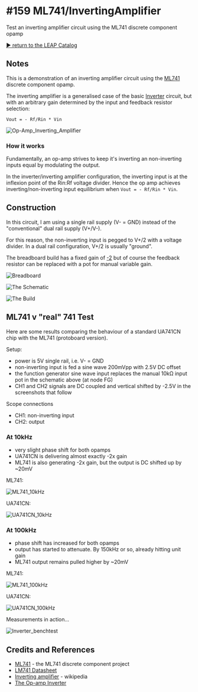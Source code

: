 # #159 ML741/InvertingAmplifier

Test an inverting amplifier circuit using the ML741 discrete component opamp


[:arrow_forward: return to the LEAP Catalog](http://leap.tardate.com)

## Notes

This is a demonstration of an inverting amplifier circuit using the [ML741](../) discrete component opamp.

The inverting amplifier is a generalised case of the basic [Inverter](../Inverter) circuit, but with an arbitrary gain
determined by the input and feedback resistor selection:

    Vout = - Rf/Rin * Vin

![Op-Amp_Inverting_Amplifier](https://upload.wikimedia.org/wikipedia/commons/4/41/Op-Amp_Inverting_Amplifier.svg)

### How it works

Fundamentally, an op-amp strives to keep it's inverting an non-inverting inputs equal by modulating the output.

In the inverter/inverting amplifier configuration, the inverting input is at the inflexion point of the Rin:Rf voltage divider.
Hence the op amp achieves inverting/non-inverting input equilibrium when `Vout = - Rf/Rin * Vin`.

## Construction

In this circuit, I am using a single rail supply (V- = GND) instead of the "conventional" dual rail supply (V+/V-).

For this reason, the non-inverting input is pegged to V+/2 with a voltage divider.
In a dual rail configuration, V+/2 is usually "ground".

The breadboard build has a fixed gain of
[-2](http://www.wolframalpha.com/input/?i=-20k%CE%A9%2F10k%CE%A9)
but of course the feedback resistor can be replaced with a pot for manual variable gain.

![Breadboard](./assets/InvertingAmplifier_bb.jpg?raw=true)

![The Schematic](./assets/InvertingAmplifier_schematic.jpg?raw=true)

![The Build](./assets/InvertingAmplifier_build.jpg?raw=true)


## ML741 v "real" 741 Test

Here are some results comparing the behaviour of a standard UA741CN chip with the ML741 (protoboard version).

Setup:
* power is 5V single rail, i.e. V- = GND
* non-inverting input is fed a sine wave 200mVpp with 2.5V DC offset
* the function generator sine wave input replaces the manual 10kΩ input pot in the schematic above (at node FG)
* CH1 and CH2 signals are DC coupled and vertical shifted by -2.5V in the screenshots that follow

Scope connections
* CH1: non-inverting input
* CH2: output

### At 10kHz

* very slight phase shift for both opamps
* UA741CN is delivering almost exactly -2x gain
* ML741 is also generating -2x gain, but the output is DC shifted up by ~20mV

ML741:

![ML741_10kHz](./assets/ML741_10kHz.gif?raw=true)

UA741CN:

![UA741CN_10kHz](./assets/UA741CN_10kHz.gif?raw=true)


### At 100kHz

* phase shift has increased for both opamps
* output has started to attenuate. By 150kHz or so, already hitting unit gain
* ML741 output remains pulled higher by ~20mV

ML741:

![ML741_100kHz](./assets/ML741_100kHz.gif?raw=true)

UA741CN:

![UA741CN_100kHz](./assets/UA741CN_100kHz.gif?raw=true)


Measurements in action...

![Inverter_benchtest](./assets/InvertingAmplifier_benchtest.jpg?raw=true)

## Credits and References
* [ML741](../) - the ML741 discrete component project
* [LM741 Datasheet](http://www.futurlec.com/Linear/LM741CN.shtml)
* [Inverting amplifier](https://en.wikipedia.org/wiki/Operational_amplifier_applications#Inverting_amplifier) - wikipedia
* [The Op-amp Inverter](http://www.electronics-tutorials.ws/opamp/op-amp-building-blocks.html)

